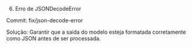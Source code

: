 6. Erro de JSONDecodeError

Commit: fix/json-decode-error

Solução: Garantir que a saída do modelo esteja formatada corretamente como JSON antes de ser processada.